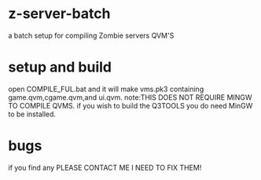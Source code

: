 # z-server-batch
a batch setup for compiling Zombie servers QVM'S

# setup and build
open COMPILE_FUL.bat and it will make vms.pk3 containing game.qvm,cgame.qvm,and ui.qvm.
note:THIS DOES NOT REQUIRE MINGW TO COMPILE QVMS.
if you wish to build the Q3TOOLS you do need MinGW to be installed.

# bugs
if you find any PLEASE CONTACT ME I NEED TO FIX THEM!
